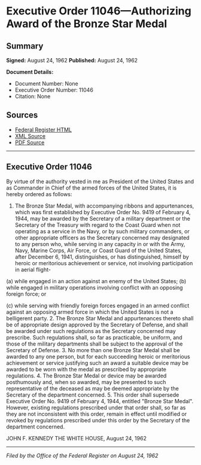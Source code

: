 # Executive Order 11046—Authorizing Award of the Bronze Star Medal

## Summary

**Signed:** August 24, 1962
**Published:** August 24, 1962

**Document Details:**
- Document Number: None
- Executive Order Number: 11046
- Citation: None

## Sources
- [Federal Register HTML](https://www.presidency.ucsb.edu/documents/executive-order-11046-authorizing-award-the-bronze-star-medal)
- [XML Source](None)
- [PDF Source](None)

---

## Executive Order 11046

By virtue of the authority vested in me as President of the United States and as Commander in Chief of the armed forces of the United States, it is hereby ordered as follows:
1. The Bronze Star Medal, with accompanying ribbons and appurtenances, which was first established by Executive Order No. 9419 of February 4, 1944, may be awarded by the Secretary of a military department or the Secretary of the Treasury with regard to the Coast Guard when not operating as a service in the Navy, or by such military commanders, or other appropriate officers as the Secretary concerned may designated to any person who, while serving in any capacity in or with the Army, Navy, Marine Corps, Air Force, or Coast Guard of the United States, after December 6, 1941, distinguishes, or has distinguished, himself by heroic or meritorious achievement or service, not involving participation in aerial flight-

(a) while engaged in an action against an enemy of the United States;
(b) while engaged in military operations involving conflict with an opposing foreign force; or

(c) while serving with friendly foreign forces engaged in an armed conflict against an opposing armed force in which the United States is not a belligerent party.
2. The Bronze Star Medal and appurtenances thereto shall be of appropriate design approved by the Secretary of Defense, and shall be awarded under such regulations as the Secretary concerned may prescribe. Such regulations shall, so far as practicable, be uniform, and those of the military departments shall be subject to the approval of the Secretary of Defense.
3. No more than one Bronze Star Medal shall be awarded to any one person, but for each succeeding heroic or meritorious achievement or service justifying such an award a suitable device may be awarded to be worn with the medal as prescribed by appropriate regulations.
4. The Bronze Star Medal or device may be awarded posthumously and, when so awarded, may be presented to such representative of the deceased as may be deemed appropriate by the Secretary of the department concerned.
5. This order shall supersede Executive Order No. 9419 of February 4, 1944, entitled "Bronze Star Medal". However, existing regulations prescribed under that order shall, so far as they are not inconsistent with this order, remain in effect until modified or revoked by regulations prescribed under this order by the Secretary of the department concerned.

JOHN F. KENNEDY
THE WHITE HOUSE,
August 24, 1962

---

*Filed by the Office of the Federal Register on August 24, 1962*
